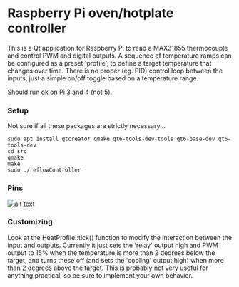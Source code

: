 # Raspberry Pi oven/hotplate controller

This is a Qt application for Raspberry Pi to read a MAX31855 thermocouple and control PWM and digital outputs. A sequence of temperature ramps can be configured as a preset 'profile', to define a target temperature that changes over time. There is no proper (eg. PID) control loop between the inputs, just a simple on/off toggle based on a temperature range.

Should run ok on Pi 3 and 4 (not 5).

### Setup

Not sure if all these packages are strictly necessary... 

    sudo apt install qtcreator qmake qt6-tools-dev-tools qt6-base-dev qt6-tools-dev
    cd src
    qmake
    make
    sudo ./reflowController

### Pins

![alt text](https://www.iforce2d.net/tmp/piheaterPinout.png)

### Customizing

Look at the HeatProfile::tick() function to modify the interaction between the input and outputs. Currently it just sets the 'relay' output high and PWM output to 15% when the temperature is more than 2 degrees below the target, and turns these off (and sets the 'cooling' output high) when more than 2 degrees above the target. This is probably not very useful for anything practical, so be sure to implement your own behavior.


<br>
<br>
<br>
<br>
<br>
<br>
